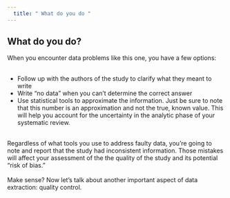 ```yaml
---
  title: " What do you do "
---
```



## What do you do?


When you encounter data problems like this one, you have a few options:
<br><br>
- Follow up with the authors of the study to clarify what they meant to write
- Write “no data” when you can’t determine the correct answer
- Use statistical tools to approximate the information. Just be sure to note that this number is an approximation and not the true, known value. This will help you account for the uncertainty in the analytic phase of your systematic review.
<br><br>

Regardless of what tools you use to address faulty data, you’re going to note and report that the study had inconsistent information. Those mistakes will affect your assessment of the the quality of the study and its potential “risk of bias.” 
<br><br>
Make sense? Now let’s talk about another important aspect of data extraction: quality control.
